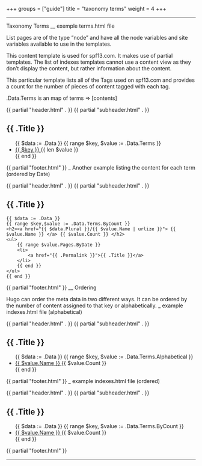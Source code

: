 +++
groups = ["guide"]
title = "taxonomy terms"
weight = 4
+++

________________________________________________________________________________________________________
Taxonomy Terms
__
exemple terms.html file

List pages are of the type “node” and have all the node variables and site variables available to use in the templates.

This content template is used for spf13.com. It makes use of partial templates. The list of indexes templates cannot use a content view as they don’t display the content, but rather information about the content.

This particular template lists all of the Tags used on spf13.com and provides a count for the number of pieces of content tagged with each tag.

.Data.Terms is an map of terms ⇒ [contents]

{{ partial "header.html" . }}
{{ partial "subheader.html" . }}

<section id="main">
  <div>
   <h1 id="title">{{ .Title }}</h1>

   <ul>
   {{ $data := .Data }}
    {{ range $key, $value := .Data.Terms }}
    <li><a href="{{ $data.Plural }}/{{ $key | urlize }}"> {{ $key }} </a> {{ len $value }} </li>
    {{ end }}
   </ul>
  </div>
</section>

{{ partial "footer.html" }}
_
Another example listing the content for each term (ordered by Date)

{{ partial "header.html" . }}
{{ partial "subheader.html" . }}

<section id="main">
  <div>
   <h1 id="title">{{ .Title }}</h1>

    {{ $data := .Data }}
    {{ range $key,$value := .Data.Terms.ByCount }}
    <h2><a href="{{ $data.Plural }}/{{ $value.Name | urlize }}"> {{ $value.Name }} </a> {{ $value.Count }} </h2>
    <ul>
        {{ range $value.Pages.ByDate }}
        <li>
            <a href="{{ .Permalink }}">{{ .Title }}</a>
        </li>
        {{ end }}
    </ul>
    {{ end }}
  </div>
</section>

{{ partial "footer.html" }}
__
Ordering

Hugo can order the meta data in two different ways. It can be ordered by the number of content assigned to that key or alphabetically.
_
example indexes.html file (alphabetical)

{{ partial "header.html" . }}
{{ partial "subheader.html" . }}

<section id="main">
  <div>
   <h1 id="title">{{ .Title }}</h1>
   <ul>
   {{ $data := .Data }}
    {{ range $key, $value := .Data.Terms.Alphabetical }}
    <li><a href="{{ $data.Plural }}/{{ $value.Name | urlize }}"> {{ $value.Name }} </a> {{ $value.Count }} </li>
    {{ end }}
   </ul>
  </div>
</section>
{{ partial "footer.html" }}
_
example indexes.html file (ordered)

{{ partial "header.html" . }}
{{ partial "subheader.html" . }}

<section id="main">
  <div>
   <h1 id="title">{{ .Title }}</h1>
   <ul>
   {{ $data := .Data }}
    {{ range $key, $value := .Data.Terms.ByCount }}
    <li><a href="{{ $data.Plural }}/{{ $value.Name | urlize }}"> {{ $value.Name }} </a> {{ $value.Count }} </li>
    {{ end }}
   </ul>
  </div>
</section>

{{ partial "footer.html" }}

__________________________________________________________________________________________________________

